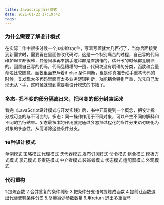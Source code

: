 ```yaml
---
title: Javascript设计模式
date: 2021-01-23 17:19:42
tags:
---
```


### 为什么需要了解设计模式
在实际工作中很多时候一个js或者ts文件，写着写着就大几百行了，当你后面接受到新需求时，需要再在里面修改代码时，这是一个特别痛苦的过程，自己写的代码维护起来都很难，其他同事再来接手这种都是直接懵的，估计改的时候都是崩溃的。回顾自己写的代码，代码乱糟糟的一团，代码块没有明确的分类，函数和变量命名比较随意，函数里面充斥着if else 条件判断，但是你真准备动手重构代码的时候，又发现太多代码里面有太多业务逻辑判断，功能耦合特别严重，光凭自己发现无从下手，这时候就想到需要看设计模式的书籍了。

### 多态- 把不变的部分隔离出来，把可变的部分封装起来

看完《JavaScript设计模式与开发实践》后，书中开篇提到一个概念，把设计拆分成可变的与不可变的。多态：同一操作作用于不同对象，可以产生不同的解释和不同的执行结果。多态最根本的作用就是通过多态把过程化的条件分支语句转化为对象的多态性，从而消除这些条件分支。

### 16种设计模式
单例模式 策略模式 代理模式 迭代器模式 发布订阅模式 命令模式 组合模式 模板方式模式 享元模式 职责链模式 中介者模式 装饰者模式 状态模式 适配器模式 外观模式


### 代码重构

1.提炼函数
2.合并重复的条件判断
3.把条件分支语句提炼成函数
4.提前让函数退出代替嵌套条件分支
5.尽量减少参数数量
6.用return 退出多重循环

